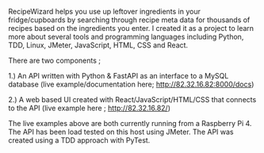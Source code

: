 RecipeWizard helps you use up leftover ingredients in your fridge/cupboards by searching through recipe meta data for thousands of recipes based on the ingredients you enter. I created it as a project to learn more about several tools and programming languages including Python, TDD, Linux, JMeter, JavaScript, HTML, CSS and React.

There are two components ;

1.) An API written with Python & FastAPI as an interface to a MySQL database (live example/documentation here; http://82.32.16.82:8000/docs)

2.) A web based UI created with React/JavaScript/HTML/CSS that connects to the API (live example here ; http://82.32.16.82/)

The live examples above are both currently running from a Raspberry Pi 4. The API has been load tested on this host using JMeter. The API was created using a TDD approach with PyTest.
